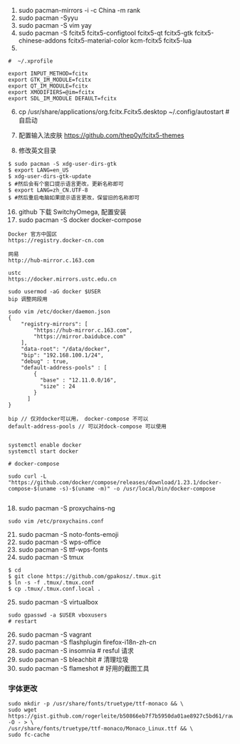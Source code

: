 1. sudo pacman-mirrors -i -c China -m rank
2. sudo pacman -Syyu
3. sudo pacman -S vim yay
4. sudo pacman -S fcitx5 fcitx5-configtool fcitx5-qt fcitx5-gtk fcitx5-chinese-addons fcitx5-material-color kcm-fcitx5 fcitx5-lua
5.
```
#  ~/.xprofile

export INPUT_METHOD=fcitx
export GTK_IM_MODULE=fcitx
export QT_IM_MODULE=fcitx
export XMODIFIERS=@im=fcitx
export SDL_IM_MODULE DEFAULT=fcitx

```
6. cp /usr/share/applications/org.fcitx.Fcitx5.desktop ~/.config/autostart #自启动
7. 配置输入法皮肤  https://github.com/thep0y/fcitx5-themes

9. 修改英文目录
```
$ sudo pacman -S xdg-user-dirs-gtk
$ export LANG=en_US
$ xdg-user-dirs-gtk-update
$ #然后会有个窗口提示语言更改，更新名称即可
$ export LANG=zh_CN.UTF-8
$ #然后重启电脑如果提示语言更改，保留旧的名称即可
```

16. github 下载 SwitchyOmega, 配置安装
17. sudo pacman -S docker docker-compose

```
Docker 官方中国区
https://registry.docker-cn.com

网易
http://hub-mirror.c.163.com

ustc
https://docker.mirrors.ustc.edu.cn

sudo usermod -aG docker $USER
bip 调整网段用

sudo vim /etc/docker/daemon.json
{
    "registry-mirrors": [
        "https://hub-mirror.c.163.com",
        "https://mirror.baidubce.com"
    ],
    "data-root": "/data/docker",
    "bip": "192.168.100.1/24",
    "debug" : true,
    "default-address-pools" : [
        {
          "base" : "12.11.0.0/16",
          "size" : 24
        }
      ]
}

bip // 仅对docker可以用， docker-compose 不可以
default-address-pools // 可以对dock-compose 可以使用


systemctl enable docker
systemctl start docker

# docker-compose

sudo curl -L "https://github.com/docker/compose/releases/download/1.23.1/docker-compose-$(uname -s)-$(uname -m)" -o /usr/local/bin/docker-compose


```

18. sudo pacman -S proxychains-ng

```
sudo vim /etc/proxychains.conf

```

21. sudo pacman -S noto-fonts-emoji 
22. sudo pacman -S wps-office
23. sudo pacman -S ttf-wps-fonts
24. sudo pacman -S tmux
```
$ cd
$ git clone https://github.com/gpakosz/.tmux.git
$ ln -s -f .tmux/.tmux.conf
$ cp .tmux/.tmux.conf.local .
```

25. sudo pacman -S virtualbox
```
sudo gpasswd -a $USER vboxusers
# restart
```
26. sudo pacman -S vagrant 
27. sudo pacman -S flashplugin firefox-i18n-zh-cn
28. sudo pacman -S insomnia  # resful 请求
29. sudo pacman -S bleachbit # 清理垃圾
30. sudo pacman -S flameshot # 好用的截图工具

### 字体更改

```
sudo mkdir -p /usr/share/fonts/truetype/ttf-monaco && \
sudo wget https://gist.github.com/rogerleite/b50866eb7f7b5950da01ae8927c5bd61/raw/862b6c9437f534d5899e4e68d60f9bf22f356312/mfont.ttf -O - > \
/usr/share/fonts/truetype/ttf-monaco/Monaco_Linux.ttf && \
sudo fc-cache
```



